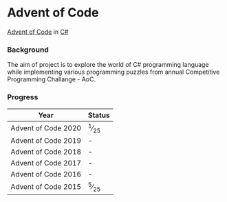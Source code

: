 # Advent of Code
[Advent of Code](https://adventofcode.com/) in [C#](https://docs.microsoft.com/en-us/dotnet/csharp/)

### Background
The aim of project is to explore the world of C# programming language while implementing various programming puzzles from annual Competitive Programming Challange - AoC.

### Progress


| Year | Status
|:---:|:---|
|Advent of Code 2020 | <sup>1</sup>&frasl;<sub>25</sub> |
|Advent of Code 2019 | - |
|Advent of Code 2018 | - |
|Advent of Code 2017 | - |
|Advent of Code 2016 | - |
|Advent of Code 2015 | <sup>5</sup>&frasl;<sub>25</sub> |